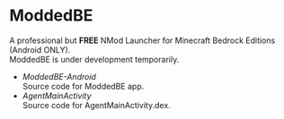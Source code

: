 # ModdedBE
A professional but **FREE** NMod Launcher for Minecraft Bedrock Editions (Android ONLY).  
ModdedBE is under development temporarily.  

 + *ModdedBE-Android*  
 Source code for ModdedBE app.
 + *AgentMainActivity*  
 Source code for AgentMainActivity.dex.
